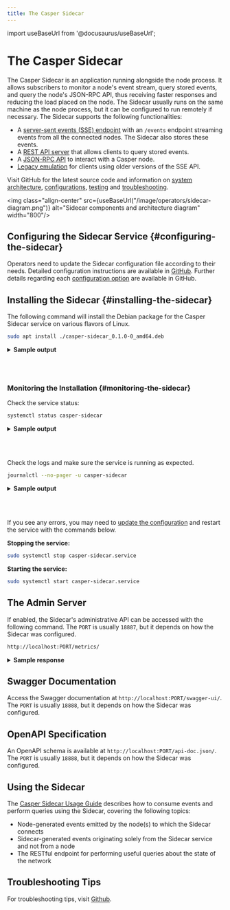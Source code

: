 ```yaml
---
title: The Casper Sidecar
---
```


import useBaseUrl from '@docusaurus/useBaseUrl';

# The Casper Sidecar

The Casper Sidecar is an application running alongside the node process. It allows subscribers to monitor a node's event stream, query stored events, and query the node's JSON-RPC API, thus receiving faster responses and reducing the load placed on the node. The Sidecar usually runs on the same machine as the node process, but it can be configured to run remotely if necessary. The Sidecar supports the following functionalities:

* A [server-sent events (SSE) endpoint](https://github.com/casper-network/casper-sidecar/blob/feat-2.0/README.md#the-sse-server) with an `/events` endpoint streaming events from all the connected nodes. The Sidecar also stores these events.
* A [REST API server](https://github.com/casper-network/casper-sidecar/blob/feat-2.0/README.md#the-rest-api-server) that allows clients to query stored events.
* A [JSON-RPC API](https://github.com/casper-network/casper-sidecar/blob/feat-2.0/README.md#the-rpc-api-server) to interact with a Casper node.
* [Legacy emulation](https://github.com/casper-network/casper-sidecar/blob/feat-2.0/LEGACY_SSE_EMULATION.md) for clients using older versions of the SSE API.

Visit GitHub for the latest source code and information on [system architecture](https://github.com/casper-network/casper-sidecar/blob/feat-2.0/README.md#system-components--architecture), [configurations](https://github.com/casper-network/casper-sidecar/blob/feat-2.0/README.md#configuring-the-sidecar), [testing](https://github.com/casper-network/casper-sidecar/blob/feat-2.0/README.md#running-and-testing-the-sidecar) and [troubleshooting](https://github.com/casper-network/casper-sidecar/blob/feat-2.0/README.md#troubleshooting-tips).

<img class="align-center" src={useBaseUrl("/image/operators/sidecar-diagram.png")} alt="Sidecar components and architecture diagram" width="800"/>

## Configuring the Sidecar Service {#configuring-the-sidecar}

Operators need to update the Sidecar configuration file according to their needs. Detailed configuration instructions are available in [GitHub](https://github.com/casper-network/casper-sidecar/blob/feat-2.0/resources/ETC_README.md). Further details regarding each [configuration option](https://github.com/casper-network/casper-sidecar/blob/feat-2.0/README.md#configuring-the-sidecar) are available in GitHub.

## Installing the Sidecar {#installing-the-sidecar}

The following command will install the Debian package for the Casper Sidecar service on various flavors of Linux. 

<!-- TODO Once the package is published, update the command below with the new link to the *.deb package. The link below assumes a package available locally. -->
<!--TODO update the sample output with the latest once a deb package is available. -->

```bash
sudo apt install ./casper-sidecar_0.1.0-0_amd64.deb
```

<details>
<summary><b>Sample output</b></summary>

```bash
Reading package lists... Done
Building dependency tree       
Reading state information... Done
Note, selecting 'casper-sidecar' instead of './casper-sidecar_0.1.0-0_amd64.deb'
The following NEW packages will be installed:
  casper-sidecar
0 upgraded, 1 newly installed, 0 to remove and 18 not upgraded.
Need to get 0 B/4162 kB of archives.
After this operation, 20.2 MB of additional disk space will be used.
Get:1 /home/ubuntu/casper-sidecar_0.1.0-0_amd64.deb casper-sidecar amd64 0.1.0-0 [4162 kB]
Selecting previously unselected package casper-sidecar.
(Reading database ... 102241 files and directories currently installed.)
Preparing to unpack .../casper-sidecar_0.1.0-0_amd64.deb ...
Unpacking casper-sidecar (0.1.0-0) ...
Setting up casper-sidecar (0.1.0-0) ...
Adding system user `csidecar' (UID 114) ...
Adding new group `csidecar' (GID 120) ...
Adding new user `csidecar' (UID 114) with group `csidecar' ...
Not creating home directory `/home/csidecar'.
Created symlink /etc/systemd/system/multi-user.target.wants/casper-sidecar.service → /lib/systemd/system/casper-sidecar.service.
```

</details>

<br></br>

### Monitoring the Installation {#monitoring-the-sidecar}

Check the service status:

```bash
systemctl status casper-sidecar
```

<details>
<summary><b>Sample output</b></summary>

```bash
casper-sidecar.service - Casper Event Sidecar
     Loaded: loaded (/lib/systemd/system/casper-sidecar.service; enabled; vendor preset: enabled)
     Active: active (running) since Wed 2022-12-07 20:33:29 UTC; 1min 3s ago
       Docs: https://docs.casperlabs.io
   Main PID: 16707 (casper-si)
      Tasks: 5 (limit: 9401)
     Memory: 7.1M
     CGroup: /system.slice/casper-sidecar.service
             └─16707 /usr/bin/casper-sidecar /etc/casper-sidecar/config.toml

Dec 07 20:33:29 user systemd[1]: Started Casper Event Sidecar.
```

</details>

<br></br>

Check the logs and make sure the service is running as expected.

```bash
journalctl --no-pager -u casper-sidecar
```

<details>
<summary><b>Sample output</b></summary>


```bash
Dec 05 17:24:53 user systemd[1]: Started Casper Event Sidecar.
```

</details>

<br></br>

If you see any errors, you may need to [update the configuration](#configuring-the-service) and restart the service with the commands below.

**Stopping the service:**

```bash
sudo systemctl stop casper-sidecar.service
```

**Starting the service:**

```bash
sudo systemctl start casper-sidecar.service
```

## The Admin Server

If enabled, the Sidecar's administrative API can be accessed with the following command. The `PORT` is usually `18887`, but it depends on how the Sidecar was configured.

```bash
http://localhost:PORT/metrics/
```

<details>
<summary><b>Sample response</b></summary>

```bash
# HELP internal_events Count of internal events
# TYPE internal_events counter
internal_events{category="main_inbound_sse_data",description="db_save_end"} 10424
internal_events{category="main_inbound_sse_data",description="db_save_start"} 10424
internal_events{category="main_inbound_sse_data",description="event_received_end"} 10424
internal_events{category="main_inbound_sse_data",description="event_received_start"} 10424
internal_events{category="main_inbound_sse_data",description="outbound_sse_data_send_end"} 2659
internal_events{category="main_inbound_sse_data",description="outbound_sse_data_send_start"} 2659
# HELP node_statuses Current status of node to which sidecar is connected. Numbers mean: 0 - preparing; 1 - connecting; 2 - connected; 3 - reconnecting; -1 - defunct -> used up all connection attempts ; -2 - defunct -> node is in an incompatible version
# TYPE node_statuses gauge
node_statuses{node="160.23.111.980:9999"} 2
node_statuses{node="2.20.80.56:9999"} 2
# HELP received_bytes Received bytes
# TYPE received_bytes histogram
received_bytes_bucket{filter="events/deploys",le="500"} 2
received_bytes_bucket{filter="events/deploys",le="1000"} 2
received_bytes_bucket{filter="events/deploys",le="2000"} 64
received_bytes_bucket{filter="events/deploys",le="5000"} 64
received_bytes_bucket{filter="events/deploys",le="50000"} 64
received_bytes_bucket{filter="events/deploys",le="500000"} 66
received_bytes_bucket{filter="events/deploys",le="5000000"} 66
received_bytes_bucket{filter="events/deploys",le="50000000"} 66
received_bytes_bucket{filter="events/deploys",le="+Inf"} 66
received_bytes_sum{filter="events/deploys"} 385714
received_bytes_count{filter="events/deploys"} 66
received_bytes_bucket{filter="events/main",le="500"} 4
received_bytes_bucket{filter="events/main",le="1000"} 104
received_bytes_bucket{filter="events/main",le="2000"} 106
received_bytes_bucket{filter="events/main",le="5000"} 106
received_bytes_bucket{filter="events/main",le="50000"} 154
received_bytes_bucket{filter="events/main",le="500000"} 168
received_bytes_bucket{filter="events/main",le="5000000"} 170
received_bytes_bucket{filter="events/main",le="50000000"} 170
received_bytes_bucket{filter="events/main",le="+Inf"} 170
received_bytes_sum{filter="events/main"} 7454612
received_bytes_count{filter="events/main"} 170
received_bytes_bucket{filter="events/sigs",le="500"} 10194
received_bytes_bucket{filter="events/sigs",le="1000"} 10194
received_bytes_bucket{filter="events/sigs",le="2000"} 10194
received_bytes_bucket{filter="events/sigs",le="5000"} 10194
received_bytes_bucket{filter="events/sigs",le="50000"} 10194
received_bytes_bucket{filter="events/sigs",le="500000"} 10194
received_bytes_bucket{filter="events/sigs",le="5000000"} 10194
received_bytes_bucket{filter="events/sigs",le="50000000"} 10194
received_bytes_bucket{filter="events/sigs",le="+Inf"} 10194
received_bytes_sum{filter="events/sigs"} 3516488
received_bytes_count{filter="events/sigs"} 10194
```

</details>

## Swagger Documentation

Access the Swagger documentation at `http://localhost:PORT/swagger-ui/`. The `PORT` is usually `18888`, but it depends on how the Sidecar was configured.

## OpenAPI Specification

An OpenAPI schema is available at `http://localhost:PORT/api-doc.json/`. The `PORT` is usually `18888`, but it depends on how the Sidecar was configured.

## Using the Sidecar

The [Casper Sidecar Usage Guide](https://github.com/casper-network/casper-sidecar/blob/feat-2.0/USAGE.md) describes how to consume events and perform queries using the Sidecar, covering the following topics:

* Node-generated events emitted by the node(s) to which the Sidecar connects
* Sidecar-generated events originating solely from the Sidecar service and not from a node
* The RESTful endpoint for performing useful queries about the state of the network

## Troubleshooting Tips

For troubleshooting tips, visit [Github](https://github.com/casper-network/casper-sidecar/blob/feat-2.0/README.md#troubleshooting-tips).
